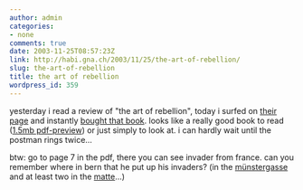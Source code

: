 ```yaml
---
author: admin
categories:
- none
comments: true
date: 2003-11-25T08:57:23Z
link: http://habi.gna.ch/2003/11/25/the-art-of-rebellion/
slug: the-art-of-rebellion
title: the art of rebellion
wordpress_id: 359
---
```


yesterday i read a review of "the art of rebellion", today i surfed on [their page](http://www.the-art-of-rebellion.com/) and instantly [bought that book](http://www.buchkatalog.de/kod-bin/isuche.cgi?aktion=fullprintview&TI=art+of+rebellion&sortby=&bereich1=1-1&navigaktiv=ja).
looks like a really good book to read ([1.5mb pdf-preview](http://www.the-art-of-rebellion.com/)) or just simply to look at. i can hardly wait until the postman rings twice...

btw: go to page 7 in the pdf, there you can see invader from france. can you remember where in bern that he put up his invaders? (in the [münstergasse](http://www.bern-altstadt.ch/livecam/) and at least two in the [matte](http://matte.ch/)...)
